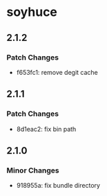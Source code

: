 # soyhuce

## 2.1.2

### Patch Changes

- f653fc1: remove degit cache

## 2.1.1

### Patch Changes

- 8d1eac2: fix bin path

## 2.1.0

### Minor Changes

- 918955a: fix bundle directory
